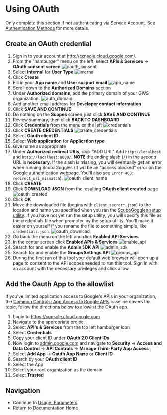 # Using OAuth
Only complete this section if not authenticating via [Service Account](ServiceAccount.md). See [Authentication Methods](AuthenticationMethods.md) for more details.

## Create an OAuth credential
1. Sign in to your account at http://console.cloud.google.com/.
1. From the "hamburger" menu on the left, select **APIs & Services** -> **OAuth consent screen**
   ![oauth_consent](images/oauth_consent.png "OAuth Consent Screen")
1. Select **Internal** for **User Type**
   ![internal](images/internal.png "Internal User Type")
1. Click **Create**
1. Fill in your **App name** and **User support email**
   ![app_name](images/app_name.png "App Information")
1. Scroll down to the **Authorized Domains** section
1. Under **Authorized domains**, add the primary domain of your GWS organization.
   ![auth_domain](images/authorized_domain.png "Authorized Domains")
1. Add another email address for **Developer contact information**
1. Click **SAVE AND CONTINUE**
1. Do nothing on the **Scopes** screen, just click **SAVE AND CONTINUE**
1. Review summary, then click **BACK TO DASHBOARD**
1. Click **Credentials** from the menu on the left
   ![credentials](images/credentials.png "Credentials")
1. Click **CREATE CREDENTIALS**
   ![create_credentials](images/create_credentials.png "Create Credentials")
1. Select **Oauth client ID**
1. Select **Web application** for **Application type**
1. Give name as appropriate
1. Under **Authorized redirect URIs**, click "ADD URI." Add `http://localhost`
   and `http://localhost:8080/`. **NOTE** the ending slash (`/`) in the *second*
   URL is **necessary**.  If the slash is missing, you will eventually get an
   error when running ScubaGoggles (It will be an "access blocked" error on the
   Google authentication webpage.  You'll also see `Error 400:
   redirect_uri_mismatch`).
   ![oauth_client_name](images/oauth_client_name.png "OAuth Client")
1. Click **CREATE**
1. Click **DOWNLOAD JSON** from the resulting **OAuth client created** page
   ![oauth_created](images/oauth_created.png "OAuth Client Created")
1. Click **OK**
1. Move the downloaded file (begins with `client_secret*.json`) to the
   location and name you specified when you ran the
   [ScubaGoggles setup utility](../installation/DownloadAndInstall.md#Running-ScubaGoggles-Setup-Utility).
   If you have not yet run the setup utility, you will specify this file as the
   credentials file when prompted by the setup utility.  You'll make it easier
   on yourself if you rename the file to something simple, like
   `credentials.json`.
   ![oauth_download](images/oauth_download.png "OAuth Client Created")
1. Go back the menu on the left and click **Enabled API Services**
1. In the center screen click **Enabled APIs & Services**
   ![enable_api](images/enable_api.png "Enabled APIs & Services")
1. Search for and enable the **Admin SDK API**
   ![admin_sdk](images/admin_api_enable.png "Admin SDK API")
1. Search for and enable the **Groups Settings API**
   ![groups_api](images/groups_settings_enable.png "Groups Settings API")
1. During the first run of this tool your default web browser will open up a page to consent to the API scopes needed to run this tool. Sign in
with an account with the necessary privileges and click allow.

## Add the Oauth App to the allowlist
If you've limited application access to Google's APIs in your organization, the [Common Controls: App Access to Google APIs](../../baselines/commoncontrols.md#10-app-access-to-google-apis) baseline covers this topic, follow the directions below to allowlist the OAuth app.

1. Login to https://console.cloud.google.com
2. Navigate to the appropriate project
3. Select **API's & Services** from the top left hamburger icon
4. Select **Credentials**
5. Copy your client ID under **OAuth 2.0 Client IDs**
6. Now login to [admin.google.com](https://admin.google.com/) and navigate to **Security** -> **Access and Data Control** -> **API Controls** -> **Manage Third-Party App Access**
7. Select **Add App** -> **Oauth App Name** or **Client ID**
8. Search by your **OAuth client ID**
9. Select the App
10. Select your root organization as the domain
11. Select **Trusted**

## Navigation
- Continue to [Usage: Parameters](../usage/Parameters.md)
- Return to [Documentation Home](/README.md)
